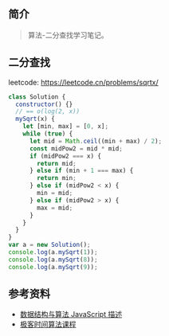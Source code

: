 ## 简介

> 算法-二分查找学习笔记。

## 二分查找

leetcode: https://leetcode.cn/problems/sqrtx/

```js
class Solution {
  constructor() {}
  // == o(log(2, x))
  mySqrt(x) {
    let [min, max] = [0, x];
    while (true) {
      let mid = Math.ceil((min + max) / 2);
      const midPow2 = mid * mid;
      if (midPow2 === x) {
        return mid;
      } else if (min + 1 === max) {
        return min;
      } else if (midPow2 < x) {
        min = mid;
      } else if (midPow2 > x) {
        max = mid;
      }
    }
  }
}
var a = new Solution();
console.log(a.mySqrt(1));
console.log(a.mySqrt(8));
console.log(a.mySqrt(9));
```

## 参考资料

- [数据结构与算法 JavaScript 描述](https://book.douban.com/subject/25945449/)
- [极客时间算法课程](https://time.geekbang.org/course/intro/100019701)
